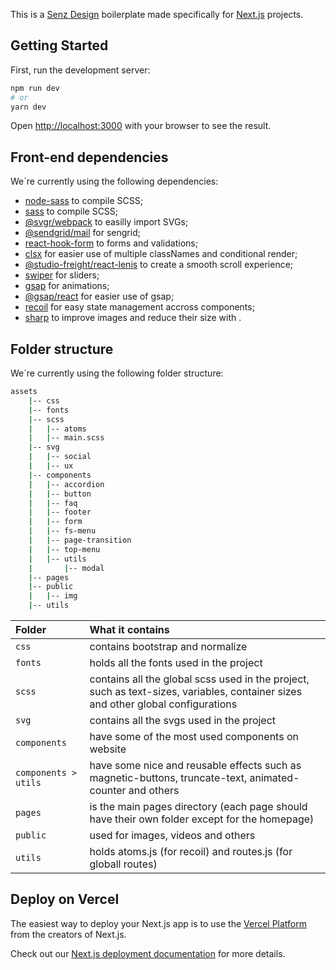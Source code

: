 This is a [Senz Design](https://senzdsn.com/) boilerplate made specifically for [Next.js](https://nextjs.org/) projects.

## Getting Started

First, run the development server:

```bash
npm run dev
# or
yarn dev
```

Open [http://localhost:3000](http://localhost:3000) with your browser to see the result.

## Front-end dependencies

We´re currently using the following dependencies:

- [node-sass](https://www.npmjs.com/package/node-sass) to compile SCSS;
- [sass](https://www.npmjs.com/package/sass) to compile SCSS;
- [@svgr/webpack](https://www.npmjs.com/package/@svgr/webpack) to easilly import SVGs;
- [@sendgrid/mail](https://www.npmjs.com/package/@sendgrid/mail) for sengrid;
- [react-hook-form](https://react-hook-form.com/) to forms and validations;
- [clsx](https://www.npmjs.com/package/clsx) for easier use of multiple classNames and conditional render;
- [@studio-freight/react-lenis](https://www.npmjs.com/package/@studio-freight/react-lenis) to create a smooth scroll experience;
- [swiper](https://www.npmjs.com/package/swiper) for sliders;
- [gsap](https://www.npmjs.com/package/gsap) for animations;
- [@gsap/react](https://www.npmjs.com/package/@gsap/react) for easier use of gsap;
- [recoil](https://www.npmjs.com/package/recoil) for easy state management accross components;
- [sharp](https://www.npmjs.com/package/sharp) to improve images and reduce their size with <NextImage />.

## Folder structure

We´re currently using the following folder structure:

```bash
assets
    |-- css
    |-- fonts
    |-- scss
    |   |-- atoms
    |   |-- main.scss
    |-- svg
    |   |-- social
    |   |-- ux
    |-- components
    |   |-- accordion
    |   |-- button
    |   |-- faq
    |   |-- footer
    |   |-- form
    |   |-- fs-menu
    |   |-- page-transition
    |   |-- top-menu
    |   |-- utils
    |       |-- modal
    |-- pages
    |-- public
    |   |-- img
    |-- utils
```

| Folder      | What it contains          |
| :---------- | :--------- |
| `css` | contains bootstrap and normalize |
| `fonts` | holds all the fonts used in the project |
| `scss` | contains all the global scss used in the project, such as text-sizes, variables, container sizes and other global configurations |
| `svg` | contains all the svgs used in the project |
| `components` | have some of the most used components on website |
| `components > utils` | have some nice and reusable effects such as magnetic-buttons, truncate-text, animated-counter and others |
| `pages` | is the main pages directory (each page should have their own folder except for the homepage) |
| `public` | used for images, videos and others |
| `utils` | holds atoms.js (for recoil) and routes.js (for globall routes) |

## Deploy on Vercel

The easiest way to deploy your Next.js app is to use the [Vercel Platform](https://vercel.com/new?utm_medium=default-template&filter=next.js&utm_source=create-next-app&utm_campaign=create-next-app-readme) from the creators of Next.js.

Check out our [Next.js deployment documentation](https://nextjs.org/docs/deployment) for more details.